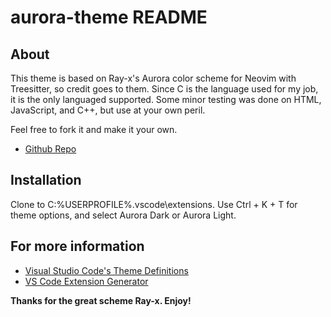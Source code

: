 # aurora-theme README

## About

  This theme is based on Ray-x's Aurora color scheme for Neovim with Treesitter, so credit goes to them.
  Since C is the language used for my job, it is the only languaged supported. Some minor testing was
  done on HTML, JavaScript, and C++, but use at your own peril.

  Feel free to fork it and make it your own.
  * [Github Repo](https://github.com/walt-wood/aurora-theme)

## Installation

  Clone to C:\%USERPROFILE%\.vscode\extensions.
  Use Ctrl + K + T for theme options, and select Aurora Dark or Aurora Light.

## For more information

  * [Visual Studio Code's Theme Definitions](https://code.visualstudio.com/api/references/theme-color#text-colors)
  * [VS Code Extension Generator](https://www.npmjs.com/package/generator-code)

**Thanks for the great scheme Ray-x. Enjoy!**
